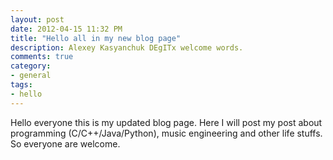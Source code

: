 ```yaml
---
layout: post
date: 2012-04-15 11:32 PM
title: "Hello all in my new blog page"
description: Alexey Kasyanchuk DEgITx welcome words.
comments: true
category: 
- general
tags:
- hello
---
```

Hello everyone this is my updated blog page. Here I will post my post about programming (C/C++/Java/Python), music engineering and other life stuffs. So everyone are welcome.